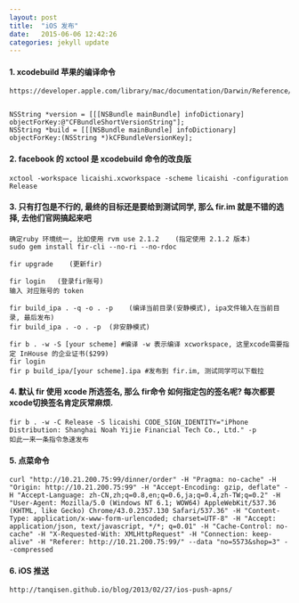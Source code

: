```yaml
---
layout: post
title:  "iOS 发布"
date:   2015-06-06 12:42:26
categories: jekyll update
---
```


#### 1. xcodebuild 苹果的编译命令

	https://developer.apple.com/library/mac/documentation/Darwin/Reference/ManPages/man1/xcodebuild.1.html


	NSString *version = [[[NSBundle mainBundle] infoDictionary] objectForKey:@"CFBundleShortVersionString"];
	NSString *build = [[[NSBundle mainBundle] infoDictionary] objectForKey:(NSString *)kCFBundleVersionKey];

#### 2. facebook 的 xctool 是 xcodebuild 命令的改良版

	xctool -workspace licaishi.xcworkspace -scheme licaishi -configuration Release

#### 3. 只有打包是不行的, 最终的目标还是要给到测试同学, 那么 fir.im 就是不错的选择, 去他们官网搞起来吧

	确定ruby 环境统一, 比如使用 rvm use 2.1.2    (指定使用 2.1.2 版本)
	sudo gem install fir-cli --no-ri --no-rdoc

	fir upgrade    (更新fir)

	fir login   (登录fir账号)
	输入 对应账号的 token

	fir build_ipa . -q -o . -p    (编译当前目录(安静模式), ipa文件输入在当前目录, 最后发布)
	fir build_ipa . -o . -p  (非安静模式)

	fir b . -w -S [your scheme] #编译 -w 表示编译 xcworkspace, 这里xcode需要指定 InHouse 的企业证书($299)
	fir login
	fir p build_ipa/[your scheme].ipa #发布到 fir.im, 测试同学可以下载拉

#### 4. 默认 fir 使用 xcode 所选签名, 那么 fir命令 如何指定包的签名呢? 每次都要xcode切换签名肯定灰常麻烦.

	fir b . -w -C Release -S licaishi CODE_SIGN_IDENTITY="iPhone Distribution: Shanghai Noah Yijie Financial Tech Co., Ltd." -p
	如此一来一条指令急速发布

#### 5. 点菜命令

	curl "http://10.21.200.75:99/dinner/order" -H "Pragma: no-cache" -H "Origin: http://10.21.200.75:99" -H "Accept-Encoding: gzip, deflate" -H "Accept-Language: zh-CN,zh;q=0.8,en;q=0.6,ja;q=0.4,zh-TW;q=0.2" -H "User-Agent: Mozilla/5.0 (Windows NT 6.1; WOW64) AppleWebKit/537.36 (KHTML, like Gecko) Chrome/43.0.2357.130 Safari/537.36" -H "Content-Type: application/x-www-form-urlencoded; charset=UTF-8" -H "Accept: application/json, text/javascript, */*; q=0.01" -H "Cache-Control: no-cache" -H "X-Requested-With: XMLHttpRequest" -H "Connection: keep-alive" -H "Referer: http://10.21.200.75:99/" --data "no=5573&shop=3" --compressed

#### 6. iOS 推送
	
	http://tanqisen.github.io/blog/2013/02/27/ios-push-apns/
	


[jekyll]:      http://jekyllrb.com
[jekyll-gh]:   https://github.com/jekyll/jekyll
[jekyll-help]: https://github.com/jekyll/jekyll-help
